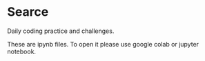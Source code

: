 # Searce
Daily coding practice and challenges.

These are ipynb files. 
To open it please use google colab or jupyter notebook.
